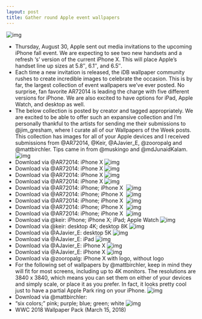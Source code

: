 ```yaml
---
layout: post
title: Gather round Apple event wallpapers
---
```

![img](http://media.idownloadblog.com/wp-content/uploads/2018/08/September-12-Apple-iPhone-Event-wallpaper-splash-AR72014.jpg)
* Thursday, August 30, Apple sent out media invitations to the upcoming iPhone fall event. We are expecting to see two new handsets and a refresh ‘s’ version of the current iPhone X. This will place Apple’s handset line up sizes at 5.8″, 6.1″, and 6.5″.
* Each time a new invitation is released, the iDB wallpaper community rushes to create incredible images to celebrate the occasion. This is by far, the largest collection of event wallpapers we’ve ever posted. No surprise, fan favorite AR72014 is leading the charge with five different versions for iPhone. We are also excited to have options for iPad, Apple Watch, and desktop as well.
* The below collection is posted by creator and tagged appropriately. We are excited to be able to offer such an expansive collection and I’m personally thankful to the artists for sending me their submissions to @jim_gresham, where I curate all of our Wallpapers of the Week posts. This collection has images for all of your Apple devices and I received submissions from @AR72014, @Keir, @AJavier_E, @zooropalg and @mattbirchler. Tips came in from @muskingo and @mdJunaidKalam.
![img](http://media.idownloadblog.com/wp-content/uploads/2018/09/Gold-with-Logo-for-iPhone-X.png)
* Download via @AR72014: iPhone X
![img](http://media.idownloadblog.com/wp-content/uploads/2018/09/Gold-Blank-for-iPhone-X.png)
* Download via @AR72014: iPhone X
![img](http://media.idownloadblog.com/wp-content/uploads/2018/09/Black-Gold-with-Logo-for-iPhone-X.png)
* Download via @AR72014: iPhone X
![img](http://media.idownloadblog.com/wp-content/uploads/2018/09/Black-Gold-Blank-for-iPhone-X.png)
* Download via @AR72014: iPhone X
![img](http://media.idownloadblog.com/wp-content/uploads/2018/08/AR72014-Apple-Event-for-ALL-iPhone-September-12-Apple-Event-iPhone-wallpaper.png)
* Download via @AR72014: iPhone; iPhone X 
![img](http://media.idownloadblog.com/wp-content/uploads/2018/08/AR72014-Apple-Event-V2-for-ALL-iPhone-September-12-Apple-Event-iPhone-wallpaper.png)
* Download via @AR72014: iPhone; iPhone X 
![img](http://media.idownloadblog.com/wp-content/uploads/2018/08/AR72014-With-Logo-for-ALL-iPhone-September-12-Apple-Event-iPhone-wallpaper.png)
* Download via @AR72014: iPhone; iPhone X 
![img](http://media.idownloadblog.com/wp-content/uploads/2018/08/AR72014-Without-Slogan-for-ALL-iPhone-September-12-Apple-Event-iPhone-wallpaper.png)
* Download via @AR72014: iPhone; iPhone X 
![img](http://media.idownloadblog.com/wp-content/uploads/2018/08/AR72014-Without-Slogan-With-Logo-for-ALL-iPhone-September-12-Apple-Event-iPhone-wallpaper.png)
* Download via @AR72014: iPhone; iPhone X 
![img](http://media.idownloadblog.com/wp-content/uploads/2018/08/Keir-iPhone-September-12-Apple-Event-iPhone-wallpaper.png)
* Download via @keir: iPhone; iPhone X; iPad; Apple Watch
![img](http://media.idownloadblog.com/wp-content/uploads/2018/08/Keir-4K-September-12-Apple-Event-iPhone-wallpaper.png)
* Download via @keir: desktop 4K; desktop 8K
![img](http://media.idownloadblog.com/wp-content/uploads/2018/08/AJavier_E-gatherround1-mac-September-12-Apple-Event-iPhone-wallpaper.jpg)
* Download via @AJavier_E: desktop 5K
![img](http://media.idownloadblog.com/wp-content/uploads/2018/08/AJavier_E-gatherround-ipad-September-12-Apple-Event-iPhone-wallpaper.jpg)
* Download via @AJavier_E: iPad
![img](http://media.idownloadblog.com/wp-content/uploads/2018/08/AJavier_E-gatherround1-September-12-Apple-Event-iPhone-wallpaper.jpg)
* Download via @AJavier_E: iPhone X
![img](http://media.idownloadblog.com/wp-content/uploads/2018/08/AJavier_E-gatherround2-September-12-Apple-Event-iPhone-wallpaper.jpg)
* Download via @AJavier_E: iPhone X
![img](http://media.idownloadblog.com/wp-content/uploads/2018/09/zooropalg-september-12-iphone-event-iphone-XAE2018-version-2-splash.jpg)
* Download via @zooropalg: iPhone X with logo, without logo
* For the following set of wallpapers by @mattbirchler, keep in mind they will fit for most screens, including up to 4K monitors. The resolutions are 3840 x 3840, which means you can set them on either of your devices and simply scale, or place it as you prefer. In fact, it looks pretty cool just to have a partial Apple Park ring on your iPhone.
![img](http://media.idownloadblog.com/wp-content/uploads/2018/09/mattbirchler-september-12-iphone-event-splash-gather-round-walls.jpg)
* Download via @mattbirchler:
* “six colors;” pink; purple; blue; green; white
![img](http://media.idownloadblog.com/wp-content/uploads/2018/03/wwdc-2018-iphone-wallpaper-splash-image.jpg)
* WWC 2018 Wallpaper Pack (March 15, 2018)

